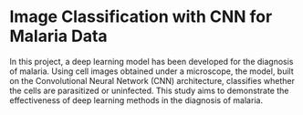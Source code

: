 # Image Classification with CNN for Malaria Data
 In this project, a deep learning model has been developed for the diagnosis of malaria. Using cell images obtained under a microscope, the model, built on the Convolutional Neural Network (CNN) architecture, classifies whether the cells are parasitized or uninfected. This study aims to demonstrate the effectiveness of deep learning methods in the diagnosis of malaria.
